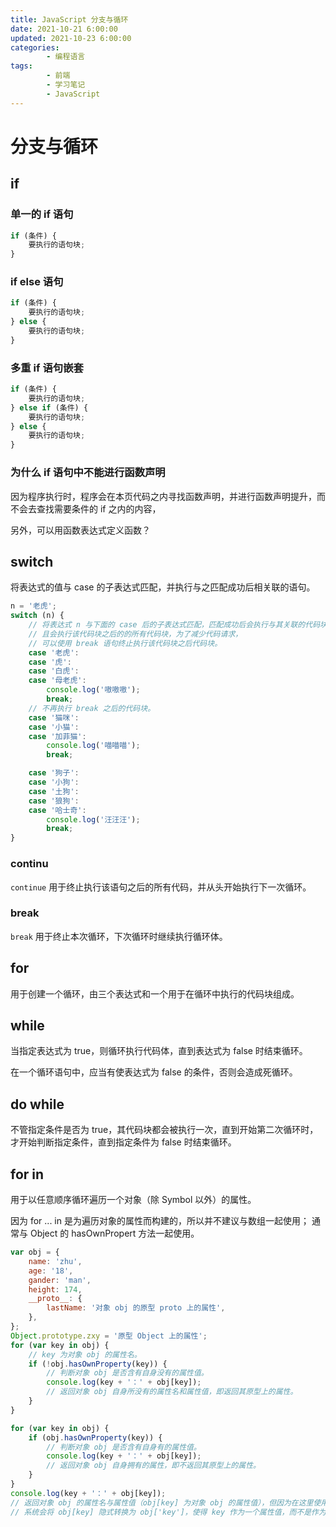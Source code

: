 ```yaml
---
title: JavaScript 分支与循环
date: 2021-10-21 6:00:00
updated: 2021-10-23 6:00:00
categories:
        - 编程语言
tags:
        - 前端
        - 学习笔记
        - JavaScript
---
```


# 分支与循环

## if

### 单一的 if 语句

```JavaScript
if (条件) {
	要执行的语句块;
}
```

### if else 语句

```JavaScript
if (条件) {
	要执行的语句块;
} else {
	要执行的语句块;
}
```

### 多重 if 语句嵌套

```javascript
if (条件) {
	要执行的语句块;
} else if (条件) {
	要执行的语句块;
} else {
	要执行的语句块;
}
```

### 为什么 if 语句中不能进行函数声明

因为程序执行时，程序会在本页代码之内寻找函数声明，并进行函数声明提升，而不会去查找需要条件的 if 之内的内容，

另外，可以用函数表达式定义函数？

## switch

将表达式的值与 case 的子表达式匹配，并执行与之匹配成功后相关联的语句。

```JavaScript
n = '老虎';
switch (n) {
	// 将表达式 n 与下面的 case 后的子表达式匹配，匹配成功后会执行与其关联的代码块，
	// 且会执行该代码块之后的的所有代码块，为了减少代码请求，
	// 可以使用 break 语句终止执行该代码块之后代码块。
	case '老虎':
	case '虎':
	case '白虎':
	case '母老虎':
		console.log('嗷嗷嗷');
		break;
	// 不再执行 break 之后的代码块。
	case '猫咪':
	case '小猫':
	case '加菲猫':
		console.log('喵喵喵');
		break;

	case '狗子':
	case '小狗':
	case '土狗':
	case '狼狗':
	case '哈士奇':
		console.log('汪汪汪');
		break;
}
```

### continu

`continue` 用于终止执行该语句之后的所有代码，并从头开始执行下一次循环。

### break

`break` 用于终止本次循环，下次循环时继续执行循环体。

## for

用于创建一个循环，由三个表达式和一个用于在循环中执行的代码块组成。

## while

当指定表达式为 true，则循环执行代码体，直到表达式为 false 时结束循环。

在一个循环语句中，应当有使表达式为 false 的条件，否则会造成死循环。

## do while

不管指定条件是否为 true，其代码块都会被执行一次，直到开始第二次循环时，才开始判断指定条件，直到指定条件为 false 时结束循环。

## for in

用于以任意顺序循环遍历一个对象（除 Symbol 以外）的属性。

因为 for ... in 是为遍历对象的属性而构建的，所以并不建议与数组一起使用； 通常与 Object 的 hasOwnPropert 方法一起使用。

```JavaScript
var obj = {
	name: 'zhu',
	age: '18',
	gander: 'man',
	height: 174,
	__proto__: {
		lastName: '对象 obj 的原型 proto 上的属性',
	},
};
Object.prototype.zxy = '原型 Object 上的属性';
for (var key in obj) {
	// key 为对象 obj 的属性名。
	if (!obj.hasOwnProperty(key)) {
		// 判断对象 obj 是否含有自身没有的属性值。
		console.log(key + '：' + obj[key]);
		// 返回对象 obj 自身所没有的属性名和属性值，即返回其原型上的属性。
	}
}
```

```JavaScript
for (var key in obj) {
	if (obj.hasOwnProperty(key)) {
		// 判断对象 obj 是否含有自身有的属性值。
		console.log(key + '：' + obj[key]);
		// 返回对象 obj 自身拥有的属性，即不返回其原型上的属性。
	}
}
console.log(key + '：' + obj[key]);
// 返回对象 obj 的属性名与属性值（obj[key] 为对象 obj 的属性值），但因为在这里使用了 obj.key，
// 系统会将 obj[key] 隐式转换为 obj['key']，使得 key 作为一个属性值，而不是作为一个变量。
```
